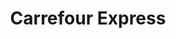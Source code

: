 ---
title: "Carrefour Express"
url: /ciudad-autonoma-de-buenos-aires/carrefour-express-romulo-naon/
shop: comodidad
---